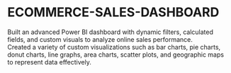 # ECOMMERCE-SALES-DASHBOARD
Built an advanced Power BI dashboard with dynamic filters, calculated fields, and custom visuals to analyze online  sales performance.  
Created a variety of custom visualizations such as bar charts, pie charts, donut charts, line graphs, area charts, scatter  plots, and geographic maps to represent data effectively.
